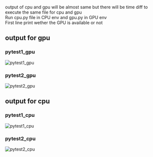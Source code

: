 output of cpu and gpu will be almost same but there will be time diff to execute the same file for cpu and gpu <br>
Run cpu.py file in CPU env and gpu.py in GPU env <br>
First line print wether the GPU is available or not

## output for gpu

### pytest1_gpu
![pytest1_gpu](https://user-images.githubusercontent.com/23000971/44314905-f8dc1a00-a43b-11e8-836f-67820226850b.png)

### pytest2_gpu
![pytest2_gpu](https://user-images.githubusercontent.com/23000971/44314907-f974b080-a43b-11e8-839d-679b3a41d40c.png)


## output for cpu

### pytest1_cpu
![pytest1_cpu](https://user-images.githubusercontent.com/23000971/44314904-f8438380-a43b-11e8-850c-40ed26c8d4ef.png)

### pytest2_cpu
![pytest2_cpu](https://user-images.githubusercontent.com/23000971/44314906-f8dc1a00-a43b-11e8-8169-1ac3d10d3c98.png)
